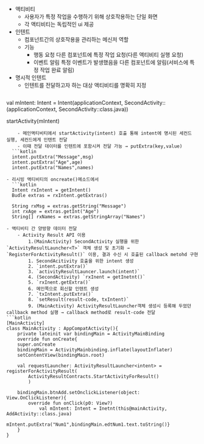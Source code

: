 - 액티비티
	- 사용자가 특정 작업을 수행하기 위해 상호작용하는 단일 화면
	- 각 액티비티는 독립적인 ui 제공
- 인텐트
	- 컴포넌트간의 상호작용을 관리하는 메신저 역할
	- 기능
		- 행동 요청
		  다른 컴포넌트에 특정 작업 요청(다른 액티비티 실행 요청)
		- 이벤트 알림
		  특정 이벤트가 발생했음을 다른 컴포넌트에 알림(서비스에 특정 작업 완료 알림)
- 명시적 인텐트
	- 인텐트를 전달하고자 하는 대상 액티비티를 명확히 지정
	  ```kotlin
val mIntent: Intent = Intent(applicationContext, SecondActivity::(applicationContext, SecondActivity::class.java))

startActivity(mIntent)
```
	- 메인액티비티에서 startActivity(intent) 호출 통해 intent에 명시된 세컨드 실행, 세컨드에게 인텐트 전달
	- 이때 전달 데이터를 인텐트에 포함시켜 전달 가능 → putExtra(key,value)
  ```kotlin
  intent.putExtra("Message",msg)
  intent.putExtra("Age",age)
  intent.putExtra("Names",names)
  ```
	- 리시빙 액티비티의 oncreate()메소드에서
	  ```kotlin
	  Intent rxIntent = getIntent()
	  Budle extras = rxIntent.getExtras()

	  String rxMsg = extras.getString("Message")
	  int rxAge = extras.getInt("Age")
	  String[] rxNames = extras.getStringArray("Names")
```
- 액티비티 간 양방향 데이터 전달
	- Activity Result API 이용
		1.(MainActivity) SecondActivity 실행을 위한 `ActivityResultLauncher<T>` 객체 생성 및 초기화 → `RegisterForActivityResult()` 이용, 결과 수신 시 호출된 callback metohd 구현
		1. SecondAcitivity 호출을 위한 intent 생성
		2. `intent.putExtra()`
		3. `activityResultLauncer.launch(intent)`
		4. (SecondActivity) `rxInent = getInetnt()`
		5. `rxInent.getExtra()`
		6. 메인쪽으로 회신할 인텐트 생성
		7. `txIntent.putExtra()`
		8. `setResult(result-code, txIntent)`
		9. (MainActivity) ActivityResultLauncher객체 생성시 등록해 두었던 callback method 실행 → callback method로 result-code 전달
```kotlin
[MainActivity]
class MainActivity : AppCompatActivity(){
	private lateinit var bindingMain = ActivityMainBinding
	override fun onCreate{
	super.onCreate
	bindingMain = ActivityMainbinding.inflate(layoutInflater)
	setContentView(bindingMain.root)

	val requestLauncher: ActivityResultLauncher<intent> = registerForActivityResult(
		ActivityResultContracts.StartActivityForResult()
		)

	bindingMain.btnAdd.setOnclickListener(object: View.OnClickListener){
		override fun onClick(p0: View?)
			val mIntent: Intent = Inetnt(this@mainActivity, AddActivity::class.java)
			mIntent.putExtra("Num1",bindingMain.edtNum1.text.toString()}
	}
}
```

